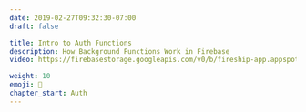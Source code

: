 ```yaml
---
date: 2019-02-27T09:32:30-07:00
draft: false

title: Intro to Auth Functions
description: How Background Functions Work in Firebase
video: https://firebasestorage.googleapis.com/v0/b/fireship-app.appspot.com/o/courses%2Fcloud-functions-master-course%2F3-background-intro.mp4?alt=media&token=92687974-d5a2-4255-9233-b725581c2888

weight: 10
emoji: 👯
chapter_start: Auth 
---
```


